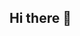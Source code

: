 ## Hi there 👋

<!--
**Hanliehae/hanliehae** is a ✨ _special_ ✨ repository because its `README.md` (this file) appears on your GitHub profile.

Here are some ideas to get you started:

Nice to meet you, i'm Melia <br>
- 🔭 I’m a informatics student at De La Salle Catholic University <br>
- 🌱 I’m currently learning Github and stuff, it's fun <br>



